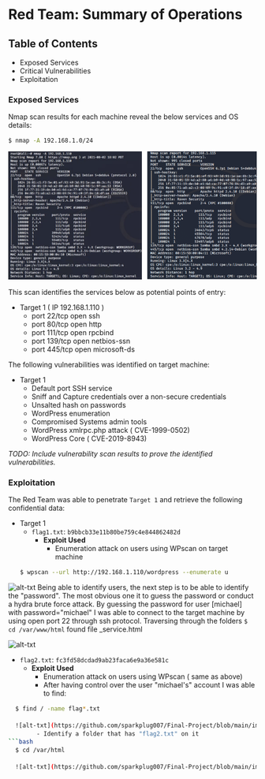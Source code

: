 # Red Team: Summary of Operations

## Table of Contents
- Exposed Services
- Critical Vulnerabilities
- Exploitation

### Exposed Services

Nmap scan results for each machine reveal the below services and OS details:

```bash
$ nmap -A 192.168.1.0/24
```
![alt-txt](https://github.com/sparkplug007/Final-Project/blob/main/images/red_file/nmap%20scan.png)

This scan identifies the services below as potential points of entry:
- Target 1 ( IP 192.168.1.110 )
  - port 22/tcp   open   ssh
  - port 80/tcp   open   http
  - port 111/tcp  open   rpcbind
  - port 139/tcp  open   netbios-ssn
  - port 445/tcp  open   microsoft-ds


The following vulnerabilities was identified on target machine:
- Target 1
  - Default port SSH service
  - Sniff and Capture credentials over a non-secure credentials
  - Unsalted hash on passwords
  - WordPress enumeration
  - Compromised Systems admin tools 
  - WordPress xmlrpc.php attack ( CVE-1999-0502)
  - WordPress Core ( CVE-2019-8943)

_TODO: Include vulnerability scan results to prove the identified vulnerabilities._

### Exploitation

The Red Team was able to penetrate `Target 1` and retrieve the following confidential data:
- Target 1
  - `flag1.txt`: `b9bbcb33e11b80be759c4e844862482d`
    - **Exploit Used**
      - Enumeration attack on users using WPscan on target machine 
  ```bash
  $ wpscan --url http://192.168.1.110/wordpress --enumerate u  

![alt-txt](https://github.com/sparkplug007/Final-Project/blob/main/images/red_file/WPscan1.png)
Being able to identify users, the next step is to be able to identify the "password". The most obvious one it to guess the password or conduct a hydra brute force attack.
By guessing the password for user [michael] with password="michael" I was able to connect to the target machine by using open port 22 through ssh protocol.
Traversing through the folders `$ cd /var/www/html` found file _service.html

![alt-txt](https://github.com/sparkplug007/Final-Project/blob/main/images/red_file/WPscan2.png)

  - `flag2.txt`: `fc3fd58dcdad9ab23faca6e9a36e581c` 
    - **Exploit Used**
      - Enumeration attack on users using WPscan ( same as above)
      - After having control over the user "michael's" account I was able to find:
```bash
  $ find / -name flag*.txt
  
  ![alt-txt](https://github.com/sparkplug007/Final-Project/blob/main/images/red_file/flag2.png)
        - Identify a folder that has "flag2.txt" on it
```bash
  $ cd /var/html
  
  ![alt-txt](https://github.com/sparkplug007/Final-Project/blob/main/images/red_file/flag2_2.png)

